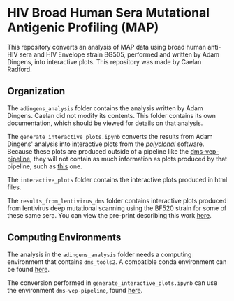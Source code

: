 # HIV Broad Human Sera Mutational Antigenic Profiling (MAP)

This repository converts an analysis of MAP data using broad human anti-HIV sera and HIV Envelope strain BG505, performed and written by Adam Dingens, into interactive plots. This repository was made by Caelan Radford. 

## Organization

The `adingens_analysis` folder contains the analysis written by Adam Dingens. Caelan did not modify its contents. This folder contains its own documentation, which should be viewed for details on that analysis. 

The `generate_interactive_plots.ipynb` converts the results from Adam Dingens' analysis into interactive plots from the [*polyclonal*](https://jbloomlab.github.io/polyclonal/) software. Because these plots are produced outside of a pipeline like the [dms-vep-pipeline](https://github.com/dms-vep/dms-vep-pipeline), they will not contain as much information as plots produced by that pipeline, such as [this](https://dms-vep.github.io/HIV_Envelope_BF520_DMS_CD4bs_sera/IDC508_escape_plot.html) one. 

The `interactive_plots` folder contains the interactive plots produced in html files. 

The `results_from_lentivirus_dms` folder contains interactive plots produced from lentivirus deep mutational scanning using the BF520 strain for some of these same sera. You can view the pre-print describing this work [here](https://www.biorxiv.org/content/10.1101/2023.03.23.533993v1.abstract).

## Computing Environments

The analysis in the `adingens_analysis` folder needs a computing environment that contains `dms_tools2`. A compatible conda environment can be found [here](https://github.com/dms-vep/HIV_Envelope_BF520_DMS_CD4bs_sera/blob/main/library_design/pinned_environment.yml). 

The conversion performed in `generate_interactive_plots.ipynb` can use the environment `dms-vep-pipeline`, found [here](https://github.com/dms-vep/dms-vep-pipeline/blob/main/environment.yml). 

